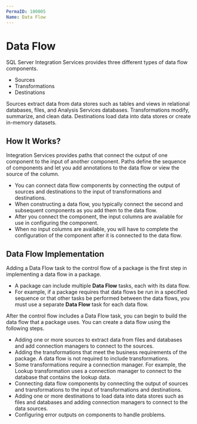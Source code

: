 ```yaml
---
PermaID: 100005
Name: Data Flow
---
```


# Data Flow

SQL Server Integration Services provides three different types of data flow components. 

 - Sources
 - Transformations
 - Destinations 

Sources extract data from data stores such as tables and views in relational databases, files, and Analysis Services databases. Transformations modify, summarize, and clean data. Destinations load data into data stores or create in-memory datasets.

## How It Works?

Integration Services provides paths that connect the output of one component to the input of another component. Paths define the sequence of components and let you add annotations to the data flow or view the source of the column.

 - You can connect data flow components by connecting the output of sources and destinations to the input of transformations and destinations. 
 - When constructing a data flow, you typically connect the second and subsequent components as you add them to the data flow. 
 - After you connect the component, the input columns are available for use in configuring the component. 
 - When no input columns are available, you will have to complete the configuration of the component after it is connected to the data flow. 

## Data Flow Implementation

Adding a Data Flow task to the control flow of a package is the first step in implementing a data flow in a package. 

 - A package can include multiple **Data Flow** tasks, each with its data flow. 
 - For example, if a package requires that data flows be run in a specified sequence or that other tasks be performed between the data flows, you must use a separate **Data Flow** task for each data flow.

After the control flow includes a Data Flow task, you can begin to build the data flow that a package uses. You can create a data flow using the following steps.

 - Adding one or more sources to extract data from files and databases and add connection managers to connect to the sources.
 - Adding the transformations that meet the business requirements of the package. A data flow is not required to include transformations.
 - Some transformations require a connection manager. For example, the Lookup transformation uses a connection manager to connect to the database that contains the lookup data.
 - Connecting data flow components by connecting the output of sources and transformations to the input of transformations and destinations.
 - Adding one or more destinations to load data into data stores such as files and databases and adding connection managers to connect to the data sources.
 - Configuring error outputs on components to handle problems.

